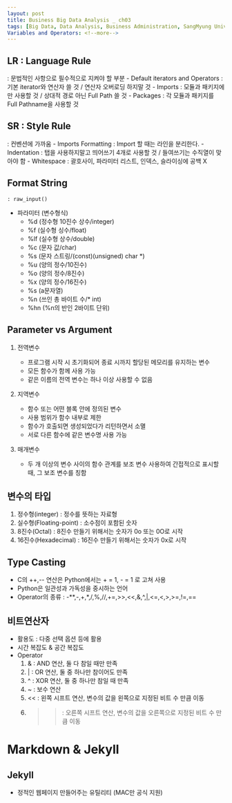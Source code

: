 ```yaml
---
layout: post
title: Business Big Data Analysis _ ch03
tags: [Big Data, Data Analysis, Business Administration, SangMyung University, Republic of Korea]
Variables and Operators: <!--more-->
---
```

## LR : Language Rule
 : 문법적인 사항으로 필수적으로 지켜야 할 부분
	- Default iterators and Operators : 기본 iterator와 연산자 쓸 것 / 연산자 오버로딩 하지말 것
	- Imports : 모듈과 패키지에만 사용할 것 / 상대적 경로 아닌 Full Path 쓸 것
	- Packages : 각 모듈과 패키지를 Full Pathname을 사용할 것

## SR : Style Rule
 : 컨벤션에 가까움
	- Imports Formatting : Import 할 때는 라인을 분리한다.
	- Indentation : 탭을 사용하지말고 띄어쓰기 4개로 사용할 것 / 들여쓰기는 수직열이 맞아야 함
	- Whitespace : 괄호사이, 파라미터 리스트, 인덱스, 슬라이싱에 공백 X

## Format String
	: raw_input()

- 파라미터 (변수형식)
	- %d (정수형 10진수 상수/integer)
	- %f (실수형 싱수/float)
	- %lf (실수형 상수/double)
	- %c (문자 값/char)
	- %s (문자 스트링/(const)(unsigned) char *)
	- %u (양의 정수/10진수)
	- %o (양의 정수/8진수)
	- %x (양의 정수/16진수)
	- %s (a문자열)
	- %n (쓰인 총 바이트 수/* int)
	- %hn (%n의 반인 2바이트 단위)

## Parameter vs Argument
1. 전역변수
	- 프로그램 시작 시 초기화되어 종료 시까지 할당된 메모리를 유지하는 변수
    - 모든 함수가 함께 사용 가능
    - 같은 이름의 전역 변수는 하나 이상 사용할 수 없음

2. 지역변수
	- 함수 또는 어떤 블록 안에 정의된 변수
	- 사용 범위가 함수 내부로 제한
	- 함수가 호출되면 생성되었다가 리턴하면서 소멸
	- 서로 다른 함수에 같은 변수명 사용 가능

3. 매개변수
	- 두 개 이상의 변수 사이의 함수 관계를 보조 변수 사용하여 간접적으로 표시할 때, 그 보조 변수를 칭함


## 변수의 타입
1. 정수형(integer) : 정수를 뜻하는 자료형
2. 실수형(Floating-point) : 소수점이 포함된 숫자
3. 8진수(Octal) : 8진수 만들기 위해서는 숫자가 0o 또는 0O로 시작
4. 16진수(Hexadecimal) : 16진수 만들기 위해서는 숫자가 0x로 시작


## Type Casting
- C의 ++,-- 연산은 Python에서는 + = 1, - = 1 로 고쳐 사용
- Python은 일관성과 가독성을 중시하는 언어
- Operator의 종류
	: -**,-,+,*,/,%,//,+=,>>,<<,&,^,|,<=,<,>,>=,!=,==
    
    
## 비트연산자
- 활용도 : 다중 선택 옵션 등에 활용
- 시간 복잡도 & 공간 복잡도
- Operator
	1. & : AND 연산, 둘 다 참일 때만 만족
	2. | : OR 연산, 둘 중 하나만 참이어도 만족
	3. ^ : XOR 연산, 둘 중 하나만 참일 때 만족
	4. ~ : 보수 연산
	5. << : 왼쪽 시프트 연산, 변수의 값을 왼쪽으로 지정된 비트 수 만큼 이동
	6. >> : 오른쪽 시프트 연산, 변수의 값을 오른쪽으로 지정된 비트 수 만큼 이동



# Markdown & Jekyll

## Jekyll
- 정적인 웹페이지 만들어주는 유틸리티 (MAC만 공식 지원)
